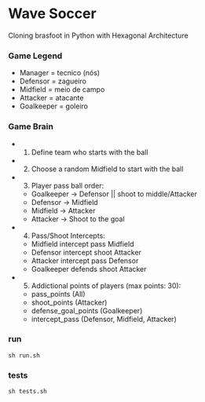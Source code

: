 # Wave Soccer

Cloning brasfoot in Python with Hexagonal Architecture

### Game Legend

- Manager = tecnico (nós)
- Defensor = zagueiro
- Midfield = meio de campo
- Attacker = atacante
- Goalkeeper = goleiro

### Game Brain

- 1) Define team who starts with the ball
- 2) Choose a random Midfield to start with the ball

- 3) Player pass ball order:
    - Goalkeeper -> Defensor || shoot to middle/Attacker
    - Defensor -> Midfield
    - Midfield -> Attacker
    - Attacker -> Shoot to the goal

- 4) Pass/Shoot Intercepts:
    - Midfield intercept pass Midfield
    - Defensor intercept shoot Attacker
    - Attacker intercept pass Defensor
    - Goalkeeper defends shoot Attacker

- 5) Addictional points of players (max points: 30):
    - pass_points (All)
    - shoot_points (Attacker)
    - defense_goal_points (Goalkeeper)
    - intercept_pass (Defensor, Midfield, Attacker)

### run
```
sh run.sh
```

### tests
```
sh tests.sh
```
